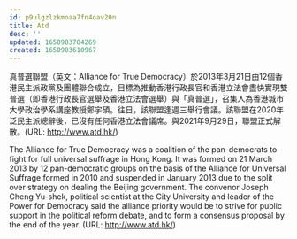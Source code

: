 ```yaml
---
id: p9ulgzlzkmoaa7fn4oav20n
title: Atd
desc: ''
updated: 1650983784269
created: 1650983610967
---
```


真普選聯盟（英文：Alliance for True Democracy）於2013年3月21日由12個香港民主派政黨及團體聯合成立，目標為推動香港行政長官和香港立法會盡快實現雙普選（即香港行政長官選舉及香港立法會選舉）與「真普選」，召集人為香港城市大學政治學系講座教授鄭宇碩。往日，該聯盟逢週三舉行會議。該聯盟在2020年泛民主派總辭後，已沒有任何香港立法會議席。與2021年9月29日，聯盟正式解散。(URL: http://www.atd.hk/)

The Alliance for True Democracy was a coalition of the pan-democrats to fight for full universal suffrage in Hong Kong. It was formed on 21 March 2013 by 12 pan-democratic groups on the basis of the Alliance for Universal Suffrage formed in 2010 and suspended in January 2013 due to the split over strategy on dealing the Beijing government. The convenor Joseph Cheng Yu-shek, political scientist at the City University and leader of the Power for Democracy said the alliance priority would be to strive for public support in the political reform debate, and to form a consensus proposal by the end of the year. (URL: http://www.atd.hk/)